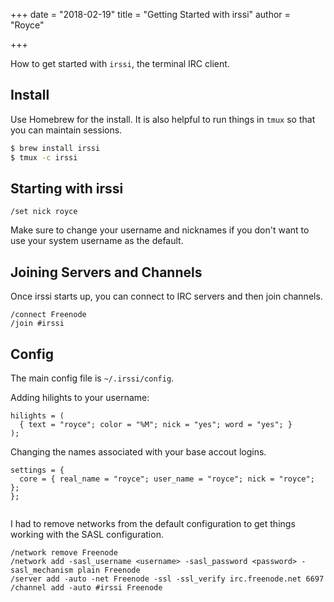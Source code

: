+++
date = "2018-02-19"
title = "Getting Started with irssi"
author = "Royce"

+++

How to get started with ```irssi```, the terminal IRC client.

<!--more--> 

## Install

Use Homebrew for the install. It is also helpful to run things in ```tmux``` so that you can maintain sessions. 

```bash
$ brew install irssi
$ tmux -c irssi 
```

## Starting with irssi

```irssi
/set nick royce
```

Make sure to change your username and nicknames if you don't want to use your system username as the default.

## Joining Servers and Channels

Once irssi starts up, you can connect to IRC servers and then join channels. 

```irssi
/connect Freenode
/join #irssi
```


## Config

The main config file is ```~/.irssi/config```.

Adding hilights to your username:

```irssi
hilights = (
  { text = "royce"; color = "%M"; nick = "yes"; word = "yes"; }
);

```

Changing the names associated with your base accout logins.

```irssi
settings = {
  core = { real_name = "royce"; user_name = "royce"; nick = "royce"; };
};


```

I had to remove networks from the default configuration to get things working with the SASL configuration.  

```irssi
/network remove Freenode
/network add -sasl_username <username> -sasl_password <password> -sasl_mechanism plain Freenode
/server add -auto -net Freenode -ssl -ssl_verify irc.freenode.net 6697
/channel add -auto #irssi Freenode

```
